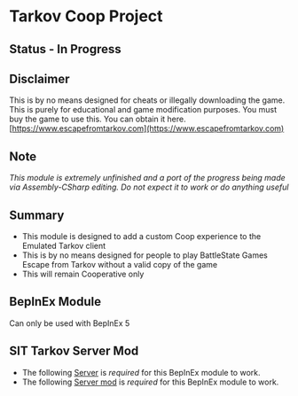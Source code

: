 # Tarkov Coop Project 

## Status - In Progress

## Disclaimer

This is by no means designed for cheats or illegally downloading the game. This is purely for educational and game modification purposes. You must buy the game to use this. 
You can obtain it here. [https://www.escapefromtarkov.com](https://www.escapefromtarkov.com)

## Note
*This module is extremely unfinished and a port of the progress being made via Assembly-CSharp editing. Do not expect it to work or do anything useful*

## Summary
- This module is designed to add a custom Coop experience to the Emulated Tarkov client
- This is by no means designed for people to play BattleState Games Escape from Tarkov without a valid copy of the game
- This will remain Cooperative only

## BepInEx Module
Can only be used with BepInEx 5

## SIT Tarkov Server Mod
- The following [Server](https://github.com/paulov-t/Tarkov-Server) is *required* for this BepInEx module to work. 
- The following [Server mod](https://github.com/paulov-t/SIT-Mod-Coop) is *required* for this BepInEx module to work. 
